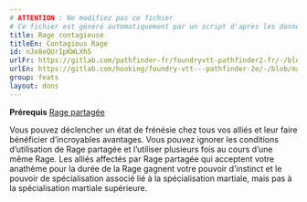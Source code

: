 ```yaml
---
# ATTENTION : Ne modifiez pas ce fichier
# Ce fichier est généré automatiquement par un script d'après les données du module Foundry VTT officiel et de sa traduction
title: Rage contagieuse
titleEn: Contagious Rage
id: nJe8eQUrIpKWLXh5
urlFr: https://gitlab.com/pathfinder-fr/foundryvtt-pathfinder2-fr/-/blob/master/data/feats/nJe8eQUrIpKWLXh5.htm
urlEn: https://gitlab.com/hooking/foundry-vtt---pathfinder-2e/-/blob/master/packs/data/feats.db/contagious-rage.json
group: feats
layout: dons
---
```

**Prérequis** [Rage partagée](rage-partagée.md)

Vous pouvez déclencher un état de frénésie chez tous vos alliés et leur faire bénéficier d’incroyables avantages. Vous pouvez ignorer les conditions d’utilisation de Rage partagée et l’utiliser plusieurs fois au cours d’une même Rage. Les alliés affectés par Rage partagée qui acceptent votre anathème pour la durée de la Rage gagnent votre pouvoir d’instinct et le pouvoir de spécialisation associé lié à la spécialisation martiale, mais pas à la spécialisation martiale supérieure.


